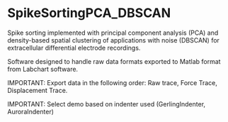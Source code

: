# SpikeSortingPCA_DBSCAN
Spike sorting implemented with principal component analysis (PCA) and density-based spatial clustering of applications with noise (DBSCAN) for extracellular differential electrode recordings.

Software designed to handle raw data formats exported to Matlab format from Labchart software.

IMPORTANT: Export data in the following order: Raw trace, Force Trace, Displacement Trace.

IMPORTANT: Select demo based on indenter used (GerlingIndenter, AuroraIndenter)
